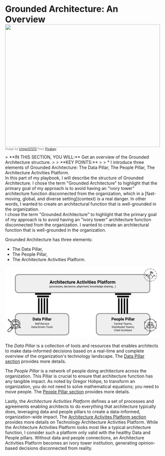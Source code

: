 # Grounded Architecture: An Overview

<img style="margin-top: -20px; width: 100%; height: 400px; object-fit: cover" 
     src="assets/images/arch/buildings-205986_1920.jpg">
<div style="font-size: 70%; margin-top: -16px; color: grey; margin-bottom: 12px">
Image by <a href="https://pixabay.com/users/ichigo121212-11728/?utm_source=link-attribution&amp;utm_medium=referral&amp;utm_campaign=image&amp;utm_content=205986">Ichigo121212</a> from <a href="https://pixabay.com/?utm_source=link-attribution&amp;utm_medium=referral&amp;utm_campaign=image&amp;utm_content=205986">Pixabay</a>
</div>
> **IN THIS SECTION, YOU WILL:** Get an overview of the Grounded Architecture structure.
>
> **KEY POINTS:**
>
> * I introduce three elements of Grounded Architecture: The Data Pillar, The People Pillar, The Architecture Activities Platform.

<br>
In this part of my playbook, I will describe the structure of Grounded Architecture. I chose the term "Grounded Architecture" to highlight that the primary goal of my approach is to avoid having an "ivory tower" architecture function disconnected from the organization, which in a [fast-moving, global, and diverse setting](context) is a real danger. In other words, I wanted to create an architectural function that is well-grounded in the organization.

<div class="quote">
I chose the term "Grounded Architecture" to highlight that the primary goal of my approach is to avoid having an "ivory tower" architecture function disconnected from the organization. I wanted to create an architectural function that is well-grounded in the organization.
</div>

Grounded Architecture has three elements:
* The Data Pillar,
* The People Pillar,
* The Architecture Activities Platform.


![](assets/images/model.png)

The *Data Pillar* is a collection of tools and resources that enables architects to make data-informed decisions based on a real-time and complete overview of the organization's technology landscape. The [Data Pillar section](data) provides more details.

The *People Pillar* is a network of people doing architecture across the organization. This Pillar is crucial to ensure that architecture function has any tangible impact. As noted by Gregor Hohpe, to transform an organization, you do not need to solve mathematical equations; you need to move people. The [People Pillar section](people) provides more details.

Lastly, the *Architecture Activities Platform* defines a set of processes and agreements enabling architects to do everything that architecture typically does, leveraging data and people pillars to create a data-informed, organization-wide impact. The [Architecture Activites Platform section](activities-platform) provides more details on Technology Architecture Activities Platform. While the Architecture Activities Platform looks most like a typical architecture function, I consider such a platform only valid with the healthy Data and People pillars. Without data and people connections, an Architecture Activities Platform becomes an ivory tower institution, generating opinion-based decisions disconnected from reality.
